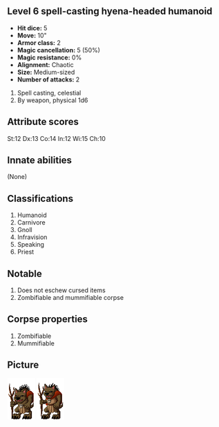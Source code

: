 ## Level 6 spell-casting hyena-headed humanoid

- **Hit dice:** 5
- **Move:** 10"
- **Armor class:** 2
- **Magic cancellation:** 5 (50%)
- **Magic resistance:** 0%
- **Alignment:** Chaotic
- **Size:** Medium-sized
- **Number of attacks:** 2
1. Spell casting, celestial
2. By weapon, physical 1d6

## Attribute scores

St:12 Dx:13 Co:14 In:12 Wi:15 Ch:10

## Innate abilities

(None)

## Classifications

1. Humanoid
2. Carnivore
3. Gnoll
4. Infravision
5. Speaking
6. Priest

## Notable

1. Does not eschew cursed items
2. Zombifiable and mummifiable corpse

## Corpse properties

1. Zombifiable
2. Mummifiable

## Picture

![Gnoll warden](https://github.com/hyvanmielenpelit/GnollHackTileSet/blob/main/Monsters/gnoll_warden/gnoll_warden.png?raw=true) ![Gnoll warden](https://github.com/hyvanmielenpelit/GnollHackTileSet/blob/main/Monsters/gnoll_warden/gnoll_warden_female.png?raw=true)
